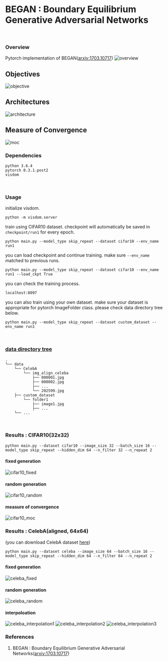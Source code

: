 # BEGAN : Boundary Equilibrium Generative Adversarial Networks
<br>

### Overview
Pytorch implementation of BEGAN([arxiv:1703.10717])
![overview](misc/result.PNG)

## Objectives
![objective](misc/objective.PNG)

## Architectures
![architecture](misc/architecture.PNG)

## Measure of Convergence
![moc](misc/moc.PNG)
<br>

### Dependencies
```
python 3.6.4
pytorch 0.3.1.post2
visdom
```
<br>

### Usage
initialize visdom.
```
python -m visdom.server
```
train using CIFAR10 dataset. checkpoint will automatically be saved in ```checkpoint/run1``` for every epoch.
```
python main.py --model_type skip_repeat --dataset cifar10 --env_name run1
```
you can load checkpoint and continue training. make sure ```--env_name``` matched to previous runs.
```
python main.py --model_type skip_repeat --dataset cifar10 --env_name run1 --load_ckpt True
```
you can check the training process.
```
localhost:8097
```
you can also train using your own dataset. make sure your dataset is appropriate for pytorch ImageFolder class. please check data directory tree below.
```
python main.py --model_type skip_repeat --dataset custom_dataset --env_name run1
```
<br>

### [data directory tree]
```
.
└── data
    └── CelebA
        └── img_align_celeba
            ├── 000001.jpg
            ├── 000002.jpg
            ├── ...
            └── 202599.jpg
    ├── custom_dataset
        └── folder1
            ├── image1.jpg
            ├── ...
    └── ...
```
<br>

### Results : CIFAR10(32x32)
```
python main.py --dataset cifar10 --image_size 32 --batch_size 16 --model_type skip_repeat --hidden_dim 64 --n_filter 32 --n_repeat 2
```
#### fixed generation
![cifar10_fixed](misc/cifar10_fixed.gif)

#### random generation
![cifar10_random](misc/cifar10_random.jpg)

#### measure of convergence
![cifar10_moc](misc/cifar10_moc.png)
<br>

### Results : CelebA(aligned, 64x64)
(you can download CelebA dataset [here])
```
python main.py --dataset celeba --image_size 64 --batch_size 16 --model_type skip_repeat --hidden_dim 64 --n_filter 64 --n_repeat 2
```
#### fixed generation
![celeba_fixed](misc/celeba_fixed.gif)
#### random generation
![celeba_random](misc/celeba_random.gif)
#### interpoloation
![celeba_interpolation1](misc/man_to_woman.png)
![celeba_interpolation2](misc/woman_to_man.png)
![celeba_interpolation3](misc/same_to_same.png)
<br>

### References
1. BEGAN : Boundary Equilibrium Generative Adversarial Networks([arxiv:1703.10717])

[arxiv:1703.10717]: https://arxiv.org/abs/1703.10717
[here]: http://mmlab.ie.cuhk.edu.hk/projects/CelebA.html
[data directory tree]: http://pytorch.org/docs/master/torchvision/datasets.html?highlight=image%20folder#torchvision.datasets.ImageFolder
